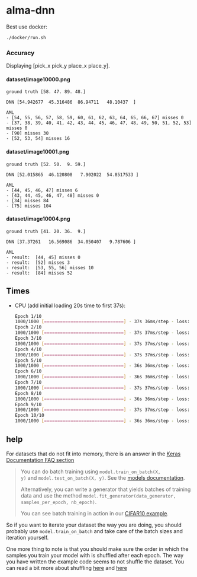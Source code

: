 # alma-dnn

Best use docker:

```bash
./docker/run.sh
```

### Accuracy

Displaying [pick_x pick_y place_x place_y].

#### dataset/image10000.png

```
ground truth [58. 47. 89. 48.]

DNN [54.942677  45.316486  86.94711   48.10437  ]

AML
- [54, 55, 56, 57, 58, 59, 60, 61, 62, 63, 64, 65, 66, 67] misses 0
- [37, 38, 39, 40, 41, 42, 43, 44, 45, 46, 47, 48, 49, 50, 51, 52, 53] misses 0
- [90] misses 30
- [52, 53, 54] misses 16
```

#### dataset/image10001.png

```
ground truth [52. 50.  9. 59.]

DNN [52.015865  46.120808   7.902022  54.8517533 ]

AML
- [44, 45, 46, 47] misses 6
- [43, 44, 45, 46, 47, 48] misses 0
- [34] misses 84
- [75] misses 104
```

#### dataset/image10004.png

```
ground truth [41. 20. 36.  9.]

DNN [37.37261   16.569086  34.050407   9.787606 ]

AML
- result:  [44, 45] misses 0
- result:  [52] misses 3
- result:  [53, 55, 56] misses 10
- result:  [84] misses 52
```

## Times

- CPU (add initial loading 20s time to first 37s):
    ```bash
    Epoch 1/10
    1000/1000 [==============================] - 37s 36ms/step - loss: 256.7993 - mean_squared_error: 256.7993 - auc: 0.5477  
    Epoch 2/10
    1000/1000 [==============================] - 37s 37ms/step - loss: 87.2902 - mean_squared_error: 87.2902 - auc: 0.6495 
    Epoch 3/10
    1000/1000 [==============================] - 37s 37ms/step - loss: 47.6786 - mean_squared_error: 47.6786 - auc: 0.7192
    Epoch 4/10
    1000/1000 [==============================] - 37s 37ms/step - loss: 29.7242 - mean_squared_error: 29.7242 - auc: 0.7134
    Epoch 5/10
    1000/1000 [==============================] - 36s 36ms/step - loss: 19.8291 - mean_squared_error: 19.8291 - auc: 0.7192
    Epoch 6/10
    1000/1000 [==============================] - 36s 36ms/step - loss: 15.2807 - mean_squared_error: 15.2807 - auc: 0.7442
    Epoch 7/10
    1000/1000 [==============================] - 37s 37ms/step - loss: 11.6482 - mean_squared_error: 11.6482 - auc: 0.7803
    Epoch 8/10
    1000/1000 [==============================] - 36s 36ms/step - loss: 9.3353 - mean_squared_error: 9.3353 - auc: 0.8138 
    Epoch 9/10
    1000/1000 [==============================] - 37s 37ms/step - loss: 7.7828 - mean_squared_error: 7.7828 - auc: 0.7942 
    Epoch 10/10
    1000/1000 [==============================] - 36s 36ms/step - loss: 6.6411 - mean_squared_error: 6.6411 - auc: 0.8221
    ```

## help

For datasets that do not fit into memory, there is an answer in the [Keras Documentation FAQ section](https://keras.io/getting-started/faq/#how-can-i-use-keras-with-datasets-that-dont-fit-in-memory)

> You can do batch training using `model.train_on_batch(X, y)` and `model.test_on_batch(X, y)`. See the [models documentation](https://keras.io/models/sequential).
>
> Alternatively, you can write a generator that yields batches of training data and use the method `model.fit_generator(data_generator, samples_per_epoch, nb_epoch)`.
>
> You can see batch training in action in our [CIFAR10 example](https://github.com/fchollet/keras/blob/master/examples/cifar10_cnn.py).

So if you want to iterate your dataset the way you are doing, you should probably use `model.train_on_batch` and take care of the batch sizes and iteration yourself.

One more thing to note is that you should make sure the order in which the samples you train your model with is shuffled after each epoch. The way you have written the example code seems to not shuffle the dataset. You can read a bit more about shuffling [here](https://stackoverflow.com/questions/8101925/effects-of-randomizing-the-order-of-inputs-to-a-neural-network) and [here](https://www.quora.com/Does-the-order-of-training-data-matter-when-training-neural-networks)
